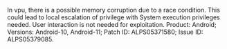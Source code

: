 In vpu, there is a possible memory corruption due to a race condition. This could lead to local escalation of privilege with System execution privileges needed. User interaction is not needed for exploitation. Product: Android; Versions: Android-10, Android-11; Patch ID: ALPS05371580; Issue ID: ALPS05379085.